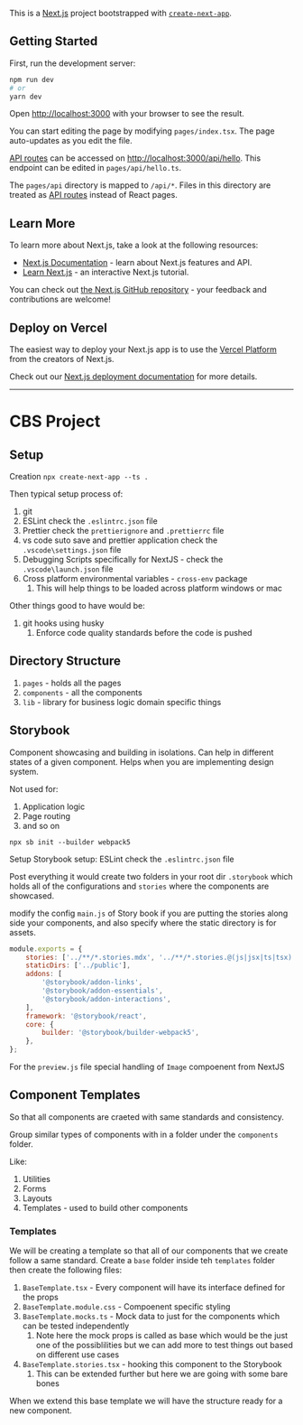 This is a [Next.js](https://nextjs.org/) project bootstrapped with [`create-next-app`](https://github.com/vercel/next.js/tree/canary/packages/create-next-app).

## Getting Started

First, run the development server:

```bash
npm run dev
# or
yarn dev
```

Open [http://localhost:3000](http://localhost:3000) with your browser to see the result.

You can start editing the page by modifying `pages/index.tsx`. The page auto-updates as you edit the file.

[API routes](https://nextjs.org/docs/api-routes/introduction) can be accessed on [http://localhost:3000/api/hello](http://localhost:3000/api/hello). This endpoint can be edited in `pages/api/hello.ts`.

The `pages/api` directory is mapped to `/api/*`. Files in this directory are treated as [API routes](https://nextjs.org/docs/api-routes/introduction) instead of React pages.

## Learn More

To learn more about Next.js, take a look at the following resources:

-   [Next.js Documentation](https://nextjs.org/docs) - learn about Next.js features and API.
-   [Learn Next.js](https://nextjs.org/learn) - an interactive Next.js tutorial.

You can check out [the Next.js GitHub repository](https://github.com/vercel/next.js/) - your feedback and contributions are welcome!

## Deploy on Vercel

The easiest way to deploy your Next.js app is to use the [Vercel Platform](https://vercel.com/new?utm_medium=default-template&filter=next.js&utm_source=create-next-app&utm_campaign=create-next-app-readme) from the creators of Next.js.

Check out our [Next.js deployment documentation](https://nextjs.org/docs/deployment) for more details.

---

# CBS Project

## Setup

Creation
`npx create-next-app --ts . `

Then typical setup process of:

1. git
2. ESLint check the `.eslintrc.json` file
3. Prettier check the `prettierignore` and `.prettierrc` file
4. vs code suto save and prettier application check the `.vscode\settings.json` file
5. Debugging Scripts specifically for NextJS - check the `.vscode\launch.json` file
6. Cross platform environmental variables - `cross-env` package
    1. This will help things to be loaded across platform windows or mac

Other things good to have would be:

1. git hooks using husky
    1. Enforce code quality standards before the code is pushed

## Directory Structure

1. `pages` - holds all the pages
2. `components` - all the components
3. `lib` - library for business logic domain specific things

## Storybook

Component showcasing and building in isolations.
Can help in different states of a given component.
Helps when you are implementing design system.

Not used for:

1. Application logic
2. Page routing
3. and so on

`npx sb init --builder webpack5`

Setup Storybook setup: ESLint check the `.eslintrc.json` file

Post everything it would create two folders in your root dir `.storybook` which holds all of the configurations and `stories` where the components are showcased.

modify the config `main.js` of Story book if you are putting the stories along side your components, and also specify where the static directory is for assets.

```js
module.exports = {
    stories: ['../**/*.stories.mdx', '../**/*.stories.@(js|jsx|ts|tsx)'],
    staticDirs: ['../public'],
    addons: [
        '@storybook/addon-links',
        '@storybook/addon-essentials',
        '@storybook/addon-interactions',
    ],
    framework: '@storybook/react',
    core: {
        builder: '@storybook/builder-webpack5',
    },
};
```

For the `preview.js` file special handling of `Image` compoenent from NextJS

## Component Templates

So that all components are craeted with same standards and consistency.

Group similar types of components with in a folder under the `components` folder.

Like:

1. Utilities
2. Forms
3. Layouts
4. Templates - used to build other components

### Templates

We will be creating a template so that all of our components that we create follow a same standard.
Create a `base` folder inside teh `templates` folder then create the following files:

1. `BaseTemplate.tsx` - Every component will have its interface defined for the props
2. `BaseTemplate.module.css` - Compoenent specific styling
3. `BaseTemplate.mocks.ts` - Mock data to just for the components which can be tested independently
    1. Note here the mock props is called as base which would be the just one of the possiblilities but we can add more to test things out based on different use cases
4. `BaseTemplate.stories.tsx` - hooking this component to the Storybook
    1. This can be extended further but here we are going with some bare bones

When we extend this base template we will have the structure ready for a new component.
